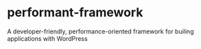 # performant-framework
A developer-friendly, performance-oriented framework for builing applications with WordPress
